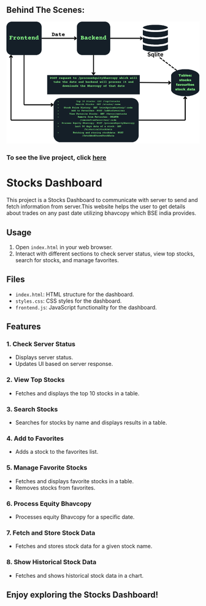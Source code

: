 ## Behind The Scenes:
   ![DataFlow Diagram](/DataFLow.png)

### To see the live project, click [here](https://newbse.vercel.app/)

# Stocks Dashboard

This project is a Stocks Dashboard to communicate with server to send and fetch information from server.This website helps the user to get details about trades on any past date utilizing bhavcopy which BSE india provides. 

## Usage

1. Open `index.html` in your web browser.
2. Interact with different sections to check server status, view top stocks, search for stocks, and manage favorites.

## Files

- `index.html`: HTML structure for the dashboard.
- `styles.css`: CSS styles for the dashboard.
- `frontend.js`: JavaScript functionality for the dashboard.

## Features

### 1. Check Server Status

- Displays server status.
- Updates UI based on server response.

### 2. View Top Stocks

- Fetches and displays the top 10 stocks in a table.

### 3. Search Stocks

- Searches for stocks by name and displays results in a table.

### 4. Add to Favorites

- Adds a stock to the favorites list.

### 5. Manage Favorite Stocks

- Fetches and displays favorite stocks in a table.
- Removes stocks from favorites.

### 6. Process Equity Bhavcopy

- Processes equity Bhavcopy for a specific date.

### 7. Fetch and Store Stock Data

- Fetches and stores stock data for a given stock name.

### 8. Show Historical Stock Data

- Fetches and shows historical stock data in a chart.

## Enjoy exploring the Stocks Dashboard!
